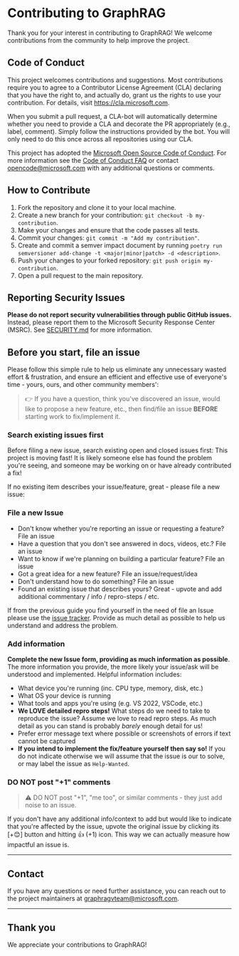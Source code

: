 # Contributing to GraphRAG

Thank you for your interest in contributing to GraphRAG! We welcome contributions from the community to help improve the project.

## Code of Conduct

This project welcomes contributions and suggestions. Most contributions require you to agree to a Contributor License Agreement (CLA)
declaring that you have the right to, and actually do, grant us the rights to use your contribution.
For details, visit https://cla.microsoft.com.

When you submit a pull request, a CLA-bot will automatically determine whether you need
to provide a CLA and decorate the PR appropriately (e.g., label, comment). Simply follow the
instructions provided by the bot. You will only need to do this once across all repositories using our CLA.

This project has adopted the [Microsoft Open Source Code of Conduct](https://opensource.microsoft.com/codeofconduct/).
For more information see the [Code of Conduct FAQ](https://opensource.microsoft.com/codeofconduct/faq/)
or contact [opencode@microsoft.com](mailto:opencode@microsoft.com) with any additional questions or comments.

## How to Contribute

1. Fork the repository and clone it to your local machine.
2. Create a new branch for your contribution: `git checkout -b my-contribution`.
3. Make your changes and ensure that the code passes all tests.
4. Commit your changes: `git commit -m "Add my contribution"`.
5. Create and commit a semver impact document by running `poetry run semversioner add-change -t <major|minor|patch> -d <description>`.
6. Push your changes to your forked repository: `git push origin my-contribution`.
7. Open a pull request to the main repository.

## Reporting Security Issues

**Please do not report security vulnerabilities through public GitHub issues.** Instead, please report them to the Microsoft Security Response Center (MSRC).
See [SECURITY.md](./SECURITY.md) for more information.

## Before you start, file an issue

Please follow this simple rule to help us eliminate any unnecessary wasted effort & frustration, and ensure an efficient and effective use of everyone's time - yours, ours, and other community members':

> 👉 If you have a question, think you've discovered an issue, would like to propose a new feature, etc., then find/file an issue **BEFORE** starting work to fix/implement it.

### Search existing issues first

Before filing a new issue, search existing open and closed issues first: This project is moving fast! It is likely someone else has found the problem you're seeing, and someone may be working on or have already contributed a fix!

If no existing item describes your issue/feature, great - please file a new issue:

### File a new Issue

- Don't know whether you're reporting an issue or requesting a feature? File an issue
- Have a question that you don't see answered in docs, videos, etc.? File an issue
- Want to know if we're planning on building a particular feature? File an issue
- Got a great idea for a new feature? File an issue/request/idea
- Don't understand how to do something? File an issue
- Found an existing issue that describes yours? Great - upvote and add additional commentary / info / repro-steps / etc.

If from the previous guide you find yourself in the need of file an Issue please use the [issue tracker](https://github.com/microsoft/graphrag/issues).
Provide as much detail as possible to help us understand and address the problem.

### Add information

**Complete the new Issue form, providing as much information as possible**. The more information you provide, the more likely your issue/ask will be understood and implemented. Helpful information includes:

- What device you're running (inc. CPU type, memory, disk, etc.)
- What OS your device is running
- What tools and apps you're using (e.g. VS 2022, VSCode, etc.)
- **We LOVE detailed repro steps!** What steps do we need to take to reproduce the issue? Assume we love to read repro steps. As much detail as you can stand is probably _barely_ enough detail for us!
- Prefer error message text where possible or screenshots of errors if text cannot be captured
- **If you intend to implement the fix/feature yourself then say so!** If you do not indicate otherwise we will assume that the issue is our to solve, or may label the issue as `Help-Wanted`.

### DO NOT post "+1" comments

> ⚠ DO NOT post "+1", "me too", or similar comments - they just add noise to an issue.

If you don't have any additional info/context to add but would like to indicate that you're affected by the issue, upvote the original issue by clicking its [+😊] button and hitting 👍 (+1) icon. This way we can actually measure how impactful an issue is.

---

## Contact

If you have any questions or need further assistance, you can reach out to the project maintainers at [graphragvteam@microsoft.com](mailto:graphragvteam@microsoft.com).

---

## Thank you

We appreciate your contributions to GraphRAG!
